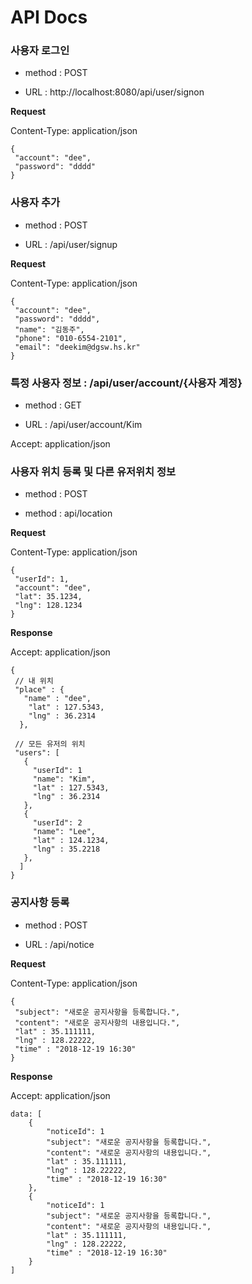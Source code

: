 # API Docs



### 사용자 로그인

- method : POST

- URL : http://localhost:8080/api/user/signon



**Request**

Content-Type: application/json

```
{
 "account": "dee",
 "password": "dddd"
}
```



### 사용자 추가

- method : POST

- URL :  /api/user/signup



**Request**

Content-Type: application/json

```
{
 "account": "dee",
 "password": "dddd",
 "name": "김동주",
 "phone": "010-6554-2101",
 "email": "deekim@dgsw.hs.kr"
}
```



### 특정 사용자 정보 : /api/user/account/{사용자 계정}

- method : GET

- URL : /api/user/account/Kim

Accept: application/json



### 사용자 위치 등록 및 다른 유저위치 정보

- method : POST

- method : api/location



**Request**

Content-Type: application/json

```
{
 "userId": 1,
 "account": "dee",
 "lat": 35.1234,
 "lng": 128.1234
}
```



**Response**

Accept: application/json

```
{
 // 내 위치
 "place" : {
   "name" : "dee",
    "lat" : 127.5343,
    "lng" : 36.2314
  },
    
 // 모든 유저의 위치
 "users": [
   {
     "userId": 1
     "name": "Kim",
     "lat" : 127.5343,
     "lng" : 36.2314
   },
   {
     "userId": 2
     "name": "Lee",
     "lat" : 124.1234,
     "lng" : 35.2218
   },
  ]
}
```



### 공지사항 등록

- method : POST

- URL : /api/notice



**Request**

Content-Type: application/json

```
{
 "subject": "새로운 공지사항을 등록합니다.",
 "content": "새로운 공지사항의 내용입니다.",
 "lat" : 35.111111,
 "lng" : 128.22222,
 "time" : "2018-12-19 16:30"
}
```



**Response**

Accept: application/json

```
data: [
    {
        "noticeId": 1
        "subject": "새로운 공지사항을 등록합니다.",
        "content": "새로운 공지사항의 내용입니다.",
        "lat" : 35.111111,
        "lng" : 128.22222,
        "time" : "2018-12-19 16:30"
    },
    {
        "noticeId": 1
        "subject": "새로운 공지사항을 등록합니다.",
        "content": "새로운 공지사항의 내용입니다.",
        "lat" : 35.111111,
        "lng" : 128.22222,
        "time" : "2018-12-19 16:30"
    }
]
```


